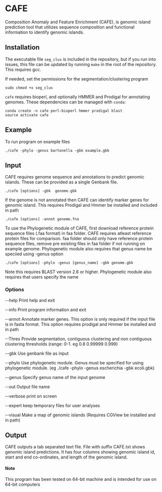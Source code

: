 # CAFE

Composition Anomaly and Feature Enrichment (CAFE), is genomic island prediction tool that utilizes sequence composition and functional information to identify genomic islands.

## Installation
The executable file `seg_clus` is included in the repository, but if you run into issues, this file can be updated by running `make` in the root of the repository.  This requires gcc.

If needed, set the permissions for the segmentation/clustering program
```
sudo chmod +x seg_clus
```


`cafe` requires bioperl, and optionally HMMER and Prodigal for annotating genomes.  These dependencies can be managed with `conda`:

```
conda create -n cafe perl-bioperl hmmer prodigal blast
source activate cafe
```




## Example
To run program on example files
```
./cafe -phylo -genus bartonella -gbk example.gbk
```

## Input
CAFE requires genome sequence and annotations to predict genomic islands. These can be provided as a single Genbank file.
```
./cafe [options] -gbk  genome.gbk
```
If the genome is not annotated then CAFE can identify marker genes for genomic island. This requires Prodigal and Hmmer be installed and included in path
```
./cafe [options] -annot genome.fna
```
To use the Phylogenetic module of CAFE, first download reference protein sequence files (.faa format) in faa folder. CAFE requires atleast reference protein files for comparison. faa folder should only have reference protein sequence files, remove pre existing files in faa folder if not running on example genome. Phylogenetic module also requires that genus name be speciied using -genus option
```
./cafe [options] -phylo -genus [genus_name] -gbk genome.gbk
```
Note this requires BLAST version 2.6 or higher. Phylogenetic module also requires that users specify the name
### Options
--help    Print help and exit

--info    Print program information and exit

--annot   Annotate marker genes. This option is only required if the input file is in fasta format. This option requires prodigal and Hmmer be installed and in path

--Thres   Provide segmentation, contiguous clustering and non contiguous clustering thresholds (range: 0-1. eg 0.8 0.99999 0.999)

--gbk     Use genbank file as input

--phylo   Use phylogenetic module. Genus must be specified for using phylogenetic module. (eg ./cafe -phylo -genus escherichia -gbk ecoli.gbk)

--genus   Specify genus name of the input genome

--out     Output file name

--verbose print on screen

--expert  keep temporary files for user analyses

--visual  Make a map of genomic islands (Requires CGView be installed and in path)


## Output
CAFE outputs a tab separated text file. File with suffix CAFE.txt shows genomic island predictions. It has four columns showing genomic island id, start and end co-ordinates, and length of the genomic island.


#### Note
This program has been tested on 64-bit machine and is intended for use on 64-bit computers
